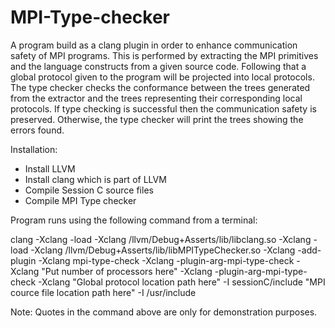 MPI-Type-checker
================

A program build as a clang plugin in order to enhance communication safety of MPI programs. This is performed by extracting the MPI primitives and the language constructs from a given source code. Following that a global protocol given to the program will be projected into local protocols. The type checker checks the conformance between the trees generated from the extractor and the trees representing their corresponding local protocols. If type checking is successful then the communication safety is preserved. Otherwise, the type checker will print the trees showing the errors found.

Installation:
- Install LLVM
- Install clang which is part of LLVM
- Compile Session C source files
- Compile MPI Type checker

Program runs using the following command from a terminal:

clang -Xclang -load -Xclang /llvm/Debug+Asserts/lib/libclang.so -Xclang -load -Xclang /llvm/Debug+Asserts/lib/libMPITypeChecker.so -Xclang -add-plugin -Xclang mpi-type-check -Xclang -plugin-arg-mpi-type-check -Xclang "Put number of processors here" -Xclang -plugin-arg-mpi-type-check -Xclang "Global protocol location path here" -I sessionC/include "MPI cource file location path here" -I /usr/include

Note: Quotes in the command above are only for demonstration purposes.
    